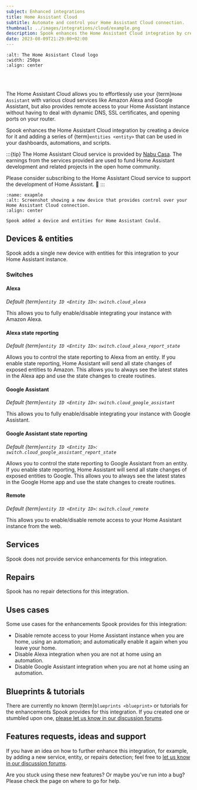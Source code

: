 ```yaml
---
subject: Enhanced integrations
title: Home Assistant Cloud
subtitle: Automate and control your Home Assistant Cloud connection.
thumbnail: ../images/integrations/cloud/example.png
description: Spook enhances the Home Assistant Cloud integration by creating a device for it and adding a series of entities that, for example, provide control over enabling and disabling cloud connections.
date: 2023-08-09T21:29:00+02:00
---
```


```{image} https://brands.home-assistant.io/cloud/logo.png
:alt: The Home Assistant Cloud logo
:width: 250px
:align: center
```

<br><br>

The Home Assistant Cloud allows you to effortlessly use your {term}`Home Assistant` with various cloud services like Amazon Alexa and Google Assistant, but also provides remote access to your Home Assistant instance without having to deal with dynamic DNS, SSL certificates, and opening ports on your router.

Spook enhances the Home Assistant Cloud integration by creating a device for it and adding a series of {term}`entities <entity>` that can be used in your dashboards, automations, and scripts.

:::{tip}
The Home Assistant Cloud service is provided by [Nabu Casa](https://www.nabucasa.com). The earnings from the services provided are used to fund Home Assistant development and related projects in the open home community.

Please consider subscribing to the Home Assistant Cloud service to support the development of Home Assistant. 🙏
:::

```{figure} ../images/integrations/cloud/example.png
:name: exapmle
:alt: Screenshot showing a new device that provides control over your Home Assistant Cloud connection.
:align: center

Spook added a device and entities for Home Assistant Could.
```

## Devices & entities

Spook adds a single new device with entities for this integration to your Home Assistant instance.

### Switches

#### Alexa

_Default {term}`entity ID <Entity ID>`: `switch.cloud_alexa`_

This allows you to fully enable/disable integrating your instance with Amazon Alexa.

#### Alexa state reporting

_Default {term}`entity ID <Entity ID>`: `switch.cloud_alexa_report_state`_

Allows you to control the state reporting to Alexa from an entity. If you enable state reporting, Home Assistant will send all state changes of exposed entities to Amazon. This allows you to always see the latest states in the Alexa app and use the state changes to create routines.

#### Google Assistant

_Default {term}`entity ID <Entity ID>`: `switch.cloud_google_assistant`_

This allows you to fully enable/disable integrating your instance with Google Assistant.

#### Google Assistant state reporting

_Default {term}`entity ID <Entity ID>`: `switch.cloud_google_assistant_report_state`_

Allows you to control the state reporting to Google Assistant from an entity. If you enable state reporting, Home Assistant will send all state changes of exposed entities to Google. This allows you to always see the latest states in the Google Home app and use the state changes to create routines.

#### Remote

_Default {term}`entity ID <Entity ID>`: `switch.cloud_remote`_

This allows you to enable/disable remote access to your Home Assistant instance from the web.

## Services

Spook does not provide service enhancements for this integration.

## Repairs

Spook has no repair detections for this integration.

## Uses cases

Some use cases for the enhancements Spook provides for this integration:

- Disable remote access to your Home Assistant instance when you are home, using an automation; and automatically enable it again when you leave your home.
- Disable Alexa integration when you are not at home using an automation.
- Disable Google Assistant integration when you are not at home using an automation.

## Blueprints & tutorials

There are currently no known {term}`blueprints <blueprint>` or tutorials for the enhancements Spook provides for this integration. If you created one or stumbled upon one, [please let us know in our discussion forums](https://github.com/frenck/spook/discussions).

## Features requests, ideas and support

If you have an idea on how to further enhance this integration, for example, by adding a new service, entity, or repairs detection; feel free to [let us know in our discussion forums](https://github.com/frenck/spook/discussions).

Are you stuck using these new features? Or maybe you've run into a bug? Please check the [](../support) page on where to go for help.
